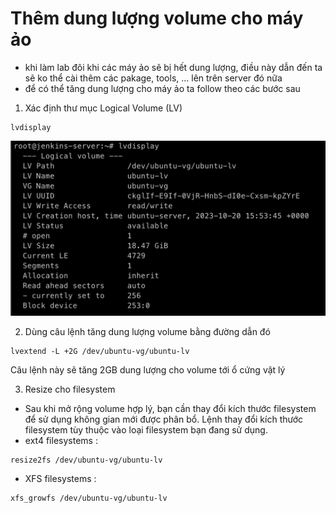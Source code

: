 # Thêm dung lượng volume cho máy ảo 

- khi làm lab đôi khi các máy ảo sẽ bị hết dung lượng, điều này dẫn đến ta sẽ ko thể cài thêm các pakage, tools, ... lên trên server đó nữa
- để có thể tăng dung lượng cho máy ảo ta follow theo các bước sau

1. Xác định thư mục Logical Volume (LV)

```
lvdisplay
```

<img src= images/001.png>

2. Dùng câu lệnh tăng dung lượng volume bằng đường dẫn đó

```
lvextend -L +2G /dev/ubuntu-vg/ubuntu-lv
```

Câu lệnh này sẽ tăng 2GB dung lượng cho volume tới ổ cứng vật lý

3. Resize cho filesystem

- Sau khi mở rộng volume hợp lý, bạn cần thay đổi kích thước filesystem để sử dụng không gian mới được phân bổ. Lệnh thay đổi kích thước filesystem tùy thuộc vào loại filesystem bạn đang sử dụng.
- ext4 filesystems :

```
resize2fs /dev/ubuntu-vg/ubuntu-lv
```

- XFS filesystems :

```
xfs_growfs /dev/ubuntu-vg/ubuntu-lv
```